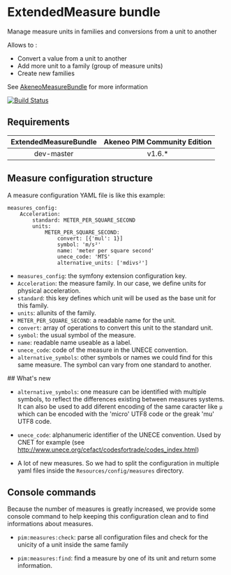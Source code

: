 # ExtendedMeasure bundle

Manage measure units in families and conversions from a unit to another

Allows to :
- Convert a value from a unit to another
- Add more unit to a family (group of measure units)
- Create new families

See [AkeneoMeasureBundle](https://github.com/akeneo/pim-community-dev/tree/master/src/Akeneo/Bundle/MeasureBundle) for more information

[![Build Status](https://travis-ci.org/akeneo/ExtendedMeasureBundle.svg?branch=master)](https://travis-ci.org/akeneo/ExtendedMeasureBundle)

## Requirements

| ExtendedMeasureBundle | Akeneo PIM Community Edition |
|:---------------------:|:----------------------------:|
| dev-master            | v1.6.*                       |

## Measure configuration structure

A measure configuration YAML file is like this example:

```
measures_config:
    Acceleration:
        standard: METER_PER_SQUARE_SECOND
        units:
            METER_PER_SQUARE_SECOND:
                convert: [{'mul': 1}]
                symbol: 'm/s²'
                name: 'meter per square second'
                unece_code: 'MTS'
                alternative_units: ['mdivs²']
```

- `measures_config`: the symfony extension configuration key.
- `Acceleration`: the measure family. In our case, we define units for physical acceleration.
- `standard`: this key defines which unit will be used as the base unit for this family.
- `units`: allunits of the family.
- `METER_PER_SQUARE_SECOND`: a readable name for the unit.
- `convert`: array of operations to convert this unit to the standard unit.
- `symbol`: the usual symbol of the measure.
- `name`: readable name useable as a label.
- `unece_code`: code of the measure in the UNECE convention.
- `alternative_symbols`: other symbols or names we could find for this same measure.
 The symbol can vary from one standard to another.

## What's new

- `alternative_symbols`: one measure can be identified with multiple symbols, 
 to reflect the differences existing between measures systems. 
 It can also be used to add diferent encoding of the same caracter like `µ` 
 which can be encoded with the 'micro' UTF8 code or the greak 'mu' UTF8 code.
 
- `unece_code`: alphanumeric identifier of the UNECE convention. 
 Used by CNET for example (see http://www.unece.org/cefact/codesfortrade/codes_index.html)

- A lot of new measures. So we had to split the configuration in multiple yaml files 
 inside the `Resources/config/measures` directory.

## Console commands

Because the number of measures is greatly increased, we provide some console command to help 
keeping this configuration clean and to find informations about measures.

- `pim:measures:check`:
parse all configuration files and check for the unicity of a unit inside the same family
 
- `pim:measures:find`:
find a measure by one of its unit and return some information.
